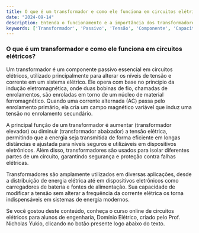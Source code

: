 ```yaml
---
title: O que é um transformador e como ele funciona em circuitos elétricos?
date: "2024-09-14"
description: Entenda o funcionamento e a importância dos transformadores em circuitos elétricos.
keywords: ['Transformador', 'Passivo', 'Tensão', 'Componente', 'Capacitor', 'Transistor', 'Diodo']
---
```


### O que é um transformador e como ele funciona em circuitos elétricos?

Um transformador é um componente passivo essencial em circuitos elétricos, utilizado principalmente para alterar os níveis de tensão e corrente em um sistema elétrico. Ele opera com base no princípio da indução eletromagnética, onde duas bobinas de fio, chamadas de enrolamentos, são enroladas em torno de um núcleo de material ferromagnético. Quando uma corrente alternada (AC) passa pelo enrolamento primário, ela cria um campo magnético variável que induz uma tensão no enrolamento secundário.

A principal função de um transformador é aumentar (transformador elevador) ou diminuir (transformador abaixador) a tensão elétrica, permitindo que a energia seja transmitida de forma eficiente em longas distâncias e ajustada para níveis seguros e utilizáveis em dispositivos eletrônicos. Além disso, transformadores são usados para isolar diferentes partes de um circuito, garantindo segurança e proteção contra falhas elétricas.

Transformadores são amplamente utilizados em diversas aplicações, desde a distribuição de energia elétrica até em dispositivos eletrônicos como carregadores de bateria e fontes de alimentação. Sua capacidade de modificar a tensão sem alterar a frequência da corrente elétrica os torna indispensáveis em sistemas de energia modernos.

Se você gostou deste conteúdo, conheça o curso online de circuitos elétricos para alunos de engenharia, Domínio Elétrico, criado pelo Prof. Nicholas Yukio, clicando no botão presente logo abaixo do texto.